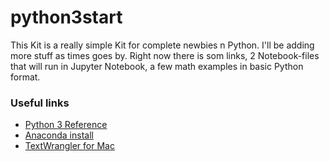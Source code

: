 # python3start
This Kit is a really simple Kit for complete newbies n Python. I'll be adding more stuff as times goes by. Right now there is som links, 2 Notebook-files that will run in Jupyter Notebook, a few math examples in basic Python format.

### Useful links
-  [Python 3 Reference](https://docs.python.org/3/reference/)
-  [Anaconda install](https://www.anaconda.com/download/#macos)
-  [TextWrangler for Mac](https://itunes.apple.com/se/app/textwrangler/id404010395?mt=12)
